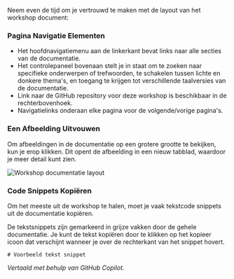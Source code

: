 Neem even de tijd om je vertrouwd te maken met de layout van het workshop document:

### Pagina Navigatie Elementen

- Het hoofdnavigatiemenu aan de linkerkant bevat links naar alle secties van de documentatie.
- Het controlepaneel bovenaan stelt je in staat om te zoeken naar specifieke onderwerpen of trefwoorden, te schakelen tussen lichte en donkere thema's, en toegang te krijgen tot verschillende taalversies van de documentatie.
- Link naar de GitHub repository voor deze workshop is beschikbaar in de rechterbovenhoek.
- Navigatielinks onderaan elke pagina voor de volgende/vorige pagina's.

### Een Afbeelding Uitvouwen

Om afbeeldingen in de documentatie op een grotere grootte te bekijken, kun je erop klikken. Dit opent de afbeelding in een nieuw tabblad, waardoor je meer detail kunt zien.

![Workshop documentatie layout](media/document-layout.png)

### Code Snippets Kopiëren

Om het meeste uit de workshop te halen, moet je vaak tekstcode snippets uit de documentatie kopiëren.

De tekstsnippets zijn gemarkeerd in grijze vakken door de gehele documentatie. Je kunt de tekst kopiëren door te klikken op het kopieer icoon dat verschijnt wanneer je over de rechterkant van het snippet hovert.

```text
# Voorbeeld tekst snippet
```

*Vertaald met behulp van GitHub Copilot.*
